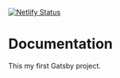 [![Netlify Status](https://api.netlify.com/api/v1/badges/9e59dca9-a69d-4e30-a033-fc7dfc97d314/deploy-status)](https://app.netlify.com/sites/sjors-gatsby-project/deploys)

# Documentation

This my first Gatsby project.
